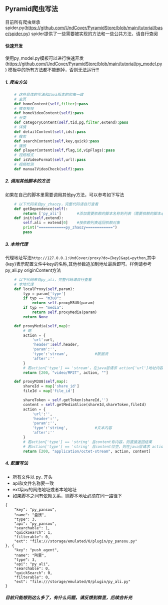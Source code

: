
## Pyramid爬虫写法

目前所有爬虫继承spider.py(https://github.com/UndCover/PyramidStore/blob/main/tutorial/base/spider.py)
spider提供了一些需要被实现的方法和一些公共方法，请自行查阅

#### 快速开发

使用py_model.py模板可以进行快速开发(https://github.com/UndCover/PyramidStore/blob/main/tutorial/py_model.py)
模板中的所有方法都不能删掉，否则无法运行!!!
##### 1. 爬虫方法

```python
    # 这些具体的写法和Java版本的爬虫一致
    # 主页
    def homeContent(self,filter):pass
    # 推荐视频
    def homeVideoContent(self):pass
    # 分类
    def categoryContent(self,tid,pg,filter,extend):pass
    # 详情
    def detailContent(self,ids):pass
    # 搜索
    def searchContent(self,key,quick):pass
    # 播放
    def playerContent(self,flag,id,vipFlags):pass
    # 视频格式
    def isVideoFormat(self,url):pass
    # 视频检测
    def manualVideoCheck(self):pass
```

##### 2. 调用其他脚本的方法

如果在自己的脚本里需要调用其他py方法，可以参考如下写法

```python
    # 以下代码来自py_zhaozy，完整代码请自行查看 
    def getDependence(self):
        return ['py_ali']       #添加需要依赖的脚本名称到列表（需要依赖的脚本必须和当前脚本在同级目录）
    def init(self,extend):
        self.ali = extend[0]    #按依赖列表返回依赖对象
        print("============py_zhaozy============")
        pass
```
##### 3. 本地代理

代理地址写法```http://127.0.0.1:UndCover/proxy?do={key}&api=python```,其中{key}表示配置文件中key的名称,其他参数追加到地址最后即可。样例请参考py_ali.py originContent方法

```python
    # 以下代码来自py_ali，完整代码请自行查看 
    # 本地代理
    def localProxy(self,param):
        typ = param['type']
        if typ == "m3u8":
            return self.proxyM3U8(param)
        if typ == "media":
            return self.proxyMedia(param)
        return None

    def proxyMedia(self,map):
        # 略
        action = {
            'url':url,
            'header':self.header,
            'param':'',
            'type':'stream',            #数据流
            'after':''
        }
        # 若action['type'] == 'stream'，在java层请求 action['url']地址内容返回结果。
        return [200, "video/MP2T", action, ""]

    def proxyM3U8(self,map):
        shareId = map['share_id']
        fileId = map['file_id']

        shareToken = self.getToken(shareId,'')
        content = self.getMediaSlice(shareId,shareToken,fileId)
        action = {
            'url':'',
            'header':'',
            'param':'',
            'type':'string',            #文本内容
            'after':''
        }
        # 若action['type'] == 'string' 且content有内容，则直接返回结果
        # 若action['type'] == 'string' 且content位空，则在java层请求 action['url']地址内容返回结果。
        return [200, "application/octet-stream", action, content]
```
##### 4. 配置写法

* 所有文件以 py_ 开头
* api和文件名称要一致
* ext写py的网络地址或者本地地址
* 如果脚本之间有依赖关系，则脚本地址必须在同一路径下

```
{
    "key": "py_pansou",
    "name": "盘搜",
    "type": 3,
    "api": "py_pansou",
    "searchable": 1,
    "quickSearch": 1,
    "filterable": 0,
    "ext": "file:///storage/emulated/0/plugin/py_pansou.py"
}, {
    "key": "push_agent",
    "name": "阿里",
    "type": 3,
    "api": "py_ali",
    "searchable": 0,
    "quickSearch": 0,
    "filterable": 0,
    "ext": "file:///storage/emulated/0/plugin/py_ali.py"
}
```

##### 目前只能想到这么多了，有什么问题，请反馈到群里，后续会补充